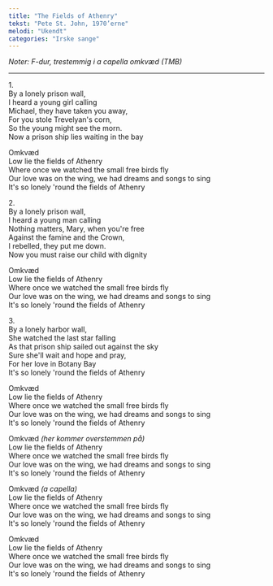 ```yaml
---
title: "The Fields of Athenry"
tekst: "Pete St. John, 1970’erne"
melodi: "Ukendt"
categories: "Irske sange"
---
```

*Noter: F-dur, trestemmig i a capella omkvæd (TMB)* <br>

***

1\.\
By a lonely prison wall,<br>
I heard a young girl calling<br>
Michael, they have taken you away,<br>
For you stole Trevelyan's corn,<br>
So the young might see the morn.<br>
Now a prison ship lies waiting in the bay<br>

Omkvæd<br>
Low lie the fields of Athenry<br>
Where once we watched the small free birds fly<br>
Our love was on the wing, we had dreams and songs to sing<br>
It's so lonely 'round the fields of Athenry<br>

2\.\
By a lonely prison wall,<br>
I heard a young man calling<br>
Nothing matters, Mary, when you're free<br>
Against the famine and the Crown,<br>
I rebelled, they put me down.<br>
Now you must raise our child with dignity<br>

Omkvæd<br>
Low lie the fields of Athenry<br>
Where once we watched the small free birds fly<br>
Our love was on the wing, we had dreams and songs to sing<br>
It's so lonely 'round the fields of Athenry<br>

3\.\
By a lonely harbor wall,<br>
She watched the last star falling<br>
As that prison ship sailed out against the sky<br>
Sure she'll wait and hope and pray,<br>
For her love in Botany Bay<br>
It's so lonely 'round the fields of Athenry<br>

Omkvæd<br>
Low lie the fields of Athenry<br>
Where once we watched the small free birds fly<br>
Our love was on the wing, we had dreams and songs to sing<br>
It's so lonely 'round the fields of Athenry<br>

Omkvæd *(her kommer overstemmen på)*<br>
Low lie the fields of Athenry<br>
Where once we watched the small free birds fly<br>
Our love was on the wing, we had dreams and songs to sing<br>
It's so lonely 'round the fields of Athenry<br>

Omkvæd *(a capella)*<br>
Low lie the fields of Athenry<br>
Where once we watched the small free birds fly<br>
Our love was on the wing, we had dreams and songs to sing<br>
It's so lonely 'round the fields of Athenry<br>

Omkvæd<br>
Low lie the fields of Athenry<br>
Where once we watched the small free birds fly<br>
Our love was on the wing, we had dreams and songs to sing<br>
It's so lonely 'round the fields of Athenry<br>
